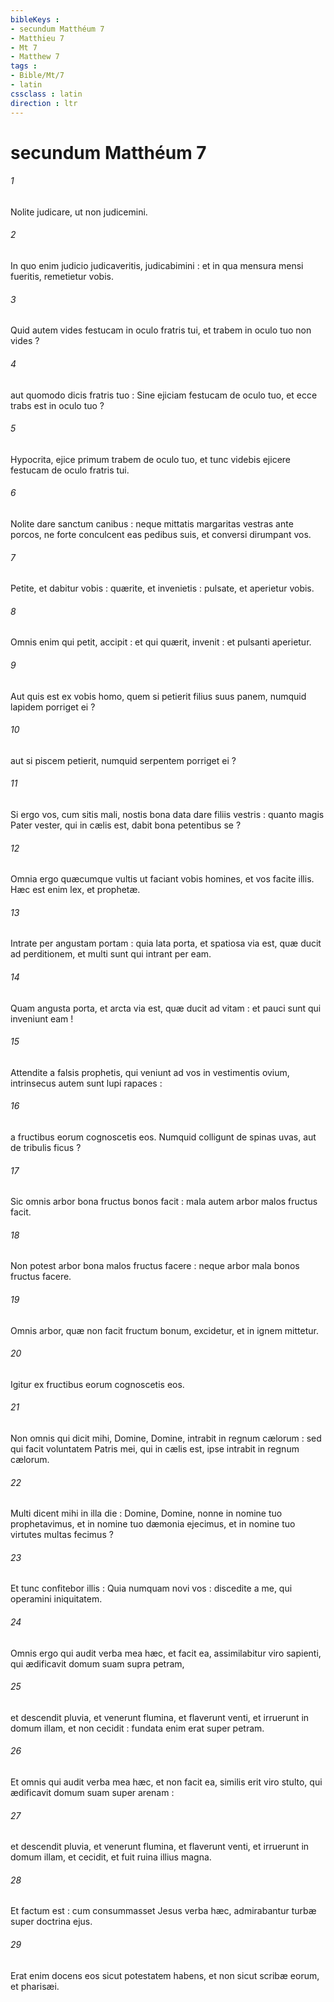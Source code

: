 ```yaml
---
bibleKeys : 
- secundum Matthéum 7
- Matthieu 7
- Mt 7
- Matthew 7
tags : 
- Bible/Mt/7
- latin
cssclass : latin
direction : ltr
---
```


# secundum Matthéum 7

###### 1
Nolite judicare, ut non judicemini.
###### 2
In quo enim judicio judicaveritis, judicabimini : et in qua mensura mensi fueritis, remetietur vobis.
###### 3
Quid autem vides festucam in oculo fratris tui, et trabem in oculo tuo non vides ?
###### 4
aut quomodo dicis fratris tuo : Sine ejiciam festucam de oculo tuo, et ecce trabs est in oculo tuo ?
###### 5
Hypocrita, ejice primum trabem de oculo tuo, et tunc videbis ejicere festucam de oculo fratris tui.
###### 6
Nolite dare sanctum canibus : neque mittatis margaritas vestras ante porcos, ne forte conculcent eas pedibus suis, et conversi dirumpant vos.
###### 7
Petite, et dabitur vobis : quærite, et invenietis : pulsate, et aperietur vobis.
###### 8
Omnis enim qui petit, accipit : et qui quærit, invenit : et pulsanti aperietur.
###### 9
Aut quis est ex vobis homo, quem si petierit filius suus panem, numquid lapidem porriget ei ?
###### 10
aut si piscem petierit, numquid serpentem porriget ei ?
###### 11
Si ergo vos, cum sitis mali, nostis bona data dare filiis vestris : quanto magis Pater vester, qui in cælis est, dabit bona petentibus se ?
###### 12
Omnia ergo quæcumque vultis ut faciant vobis homines, et vos facite illis. Hæc est enim lex, et prophetæ.
###### 13
Intrate per angustam portam : quia lata porta, et spatiosa via est, quæ ducit ad perditionem, et multi sunt qui intrant per eam.
###### 14
Quam angusta porta, et arcta via est, quæ ducit ad vitam : et pauci sunt qui inveniunt eam !
###### 15
Attendite a falsis prophetis, qui veniunt ad vos in vestimentis ovium, intrinsecus autem sunt lupi rapaces :
###### 16
a fructibus eorum cognoscetis eos. Numquid colligunt de spinas uvas, aut de tribulis ficus ?
###### 17
Sic omnis arbor bona fructus bonos facit : mala autem arbor malos fructus facit.
###### 18
Non potest arbor bona malos fructus facere : neque arbor mala bonos fructus facere.
###### 19
Omnis arbor, quæ non facit fructum bonum, excidetur, et in ignem mittetur.
###### 20
Igitur ex fructibus eorum cognoscetis eos.
###### 21
Non omnis qui dicit mihi, Domine, Domine, intrabit in regnum cælorum : sed qui facit voluntatem Patris mei, qui in cælis est, ipse intrabit in regnum cælorum.
###### 22
Multi dicent mihi in illa die : Domine, Domine, nonne in nomine tuo prophetavimus, et in nomine tuo dæmonia ejecimus, et in nomine tuo virtutes multas fecimus ?
###### 23
Et tunc confitebor illis : Quia numquam novi vos : discedite a me, qui operamini iniquitatem.
###### 24
Omnis ergo qui audit verba mea hæc, et facit ea, assimilabitur viro sapienti, qui ædificavit domum suam supra petram,
###### 25
et descendit pluvia, et venerunt flumina, et flaverunt venti, et irruerunt in domum illam, et non cecidit : fundata enim erat super petram.
###### 26
Et omnis qui audit verba mea hæc, et non facit ea, similis erit viro stulto, qui ædificavit domum suam super arenam :
###### 27
et descendit pluvia, et venerunt flumina, et flaverunt venti, et irruerunt in domum illam, et cecidit, et fuit ruina illius magna.
###### 28
Et factum est : cum consummasset Jesus verba hæc, admirabantur turbæ super doctrina ejus.
###### 29
Erat enim docens eos sicut potestatem habens, et non sicut scribæ eorum, et pharisæi.
